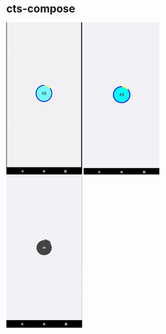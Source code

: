 # cts-compose

<img src="CleanShot%202024-04-17%20at%2011.32.30@2x.png" width="200px" height="400px">
<img src="CleanShot%202024-04-17%20at%2011.12.30.gif" width="200px" height="400px">
<img src="CleanShot%202024-04-17%20at%2011.06.19%20(1).gif" width="200px" height="400px">